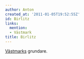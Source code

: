 ```yaml
---
author: Anton
created_at: '2011-01-05T19:52:55Z'
id: Birlitz
links:
  mention:
  - Västmark
title: Birlitz
---
```


[Västmarks] grundare.

  [Västmarks]: Västmark
